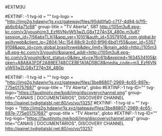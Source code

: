 #EXTM3U

#EXTINF: -1 tvg-id = "" tvg-logo = "http://img2g.hdawiyr1g.xyz/gateway/files/95dd0fa0-c717-4d94-b7f5-ab6c64a71c68" group-title = "TV Aberta", SBT
http://105m3u8.epg-kc.com/v3/youshi/m3_Ezf6VNvIW51wZLG8xT274n3X_480p.m3u8?session_id=7j56abxTLXj1&app_ver=10101&auth_id=53579108_com.global.brasiltvweb&client_ip=2804:14c:154:88c9:2c60:8f96:6bd1:f55&user_id=53579108&app_id=com.global.brasiltvweb&dev_limit=1&main_addr=http://105m3u8.epg-kc.com/v3/youshi/&spared_addr=http://105m3u8.epg-kc.com/v3/youshi/&rst_status=0&dev_id=ce76c61b&expired=1634534105&token=A8A8A3FDF2A89EE748CCEBE1A1AD5BC8&media_code=m3_Ezf6VNvIW51wZLG8xT274n3X_480p

#EXTINF: -1 tvg-id = "" tvg-logo = "http://img2g.hdawiyr1g.xyz/gateway/files/3be86807-2969-4c65-897e-775e01757687" group-title = "TV Aberta", globo
#EXTINF:-1 tvg-ID="" tvg-logo="https://faustinotv.me/kodi/img/discoverychannel.png"
group-title="CANAIS | DOCUMENTÁRIOS", DISCOVERY CHANNEL 
http://painel.tvdigitalsbl.net:80/vo/vo/13257
#EXTINF: -1 tvg-id = "" tvg-logo = "http://img2g.hdawiyr1g.xyz/gateway/files/3be86807-2969-4c65-897e-775e01757687" group-title = "TV Aberta", globo
#EXTINF:-1 tvg-ID="" tvg-logo="https://faustinotv.me/kodi/img/discoverychannel.png"
group-title="CANAIS | DOCUMENTÁRIOS", DISCOVERY CHANNEL
http://painel.tvdigitalsbl.net:80/vo/vo/13257
